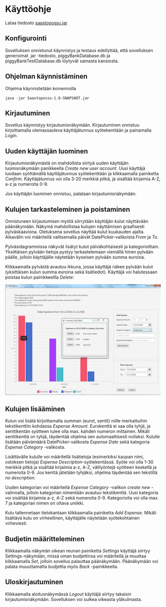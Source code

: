 # Käyttöohje


Lataa tiedosto [saastopossu.jar](https://github.com/skuuu/ot-harjoitustyo/releases/tag/Saastopossuv1.3) 

## Konfigurointi
Sovelluksen onnistunut käynnistys ja testaus edellyttää, että sovelluksen generoimat .jar -tiedosto, piggyBankDatabase.db ja piggyBankTestDatabase.db löytyvät samasta kansiosta. 

## Ohjelman käynnistäminen

Ohjelma käynnistetään komennolla 

```
java -jar Saastopossu-1.0-SNAPSHOT.jar
```

## Kirjautuminen

Sovellus käynnistyy kirjautumisnäkymään. 
Kirjautuminen onnistuu kirjoittamalla olemassaoleva käyttäjätunnus syötekenttään ja painamalla _Login_.

## Uuden käyttäjän luominen

Kirjautumisnäkymästä on mahdollista siirtyä uuden käyttäjän luomisnäkymään panikkeella _Create new user account_.
Uusi käyttäjä luodaan syöttämällä käyttäjätunnus syötekenttään ja klikkaamalla painiketta _Confirm_. Käyttäjätunnus voi olla 3-20 merkkiä pitkä, ja sisältää kirjaimia A-Z, a-z ja numeroita 0-9. 

Jos käyttäjän luominen onnistuu, palataan kirjautumisnäkymään.

## Kulujen tarkasteleminen ja poistaminen

Onnistuneen kirjautumisen myötä siirrytään käyttäjän kulut näyttävään päänäkymään. 
Näkymä mahdollistaa kulujen näyttämisen graafisesti pylväskaaviona. Oletuksena sovellus näyttää kulut kuukauden ajalta. 
Aikavälin voi määritellä valitsemalla päivät DatePicker-valikoista _From_ ja _To_. 

Pylväsidagrammissa näkyvät lisätyt kulut päiväkohtaisesti ja kategorioittain. Yksittäisen pylvään tietoja pystyy tarkastelemaan viemällä hiiren pylvään päälle, jolloin käyttäjälle näytetään kyseisen pylvään summa euroina.

Klikkaamalla pylvästä avautuu ikkuna, jossa käyttäjä näkee pylvään kulut (yksittäisen kulun summa euroina sekä lisätiedot). 
Käyttäjä voi halutessaan poistaa kulun painikkeellla _Delete_:
  
<img src="https://github.com/skuuu/ot-harjoitustyo/blob/master/harjoitustyo/Images/screenshotGUI.png" width="700">


  
## Kulujen lisääminen  
Kulun voi lisätä kirjoittamalla summan (eurot, sentit) niille merkattuihin tekstikenttiin kohdassa _Expense Amount_. Eurokenttä ei saa olla tyhjä, ja senttikentän syötteen tulee olla max. kahden numeron mittainen. Mikäli senttikenttä on tyhjä, täydentää ohjelma sen automaattisesti nollaksi. 
Kululle lisätään päivämäärä DatePicker-valikosta _Expense Date_ sekä kategoria _Expense Category_ -valikosta. 

Lisättävälle kululle voi määritellä lisätietoja (esimerkiksi kaupan nimi, ostoksen tietoja) _Expense Description_-syötekentässä. Syöte voi olla 1-30 merkkiä pitkä ja sisältää kirjaimia a-z, A-Z, välilyöntejä syötteen keskellä ja numeroita 0-9. 
Jos kenttä jätetään tyhjäksi, ohjelma täydentää sen tekstillä _no description_.

Uuden kategorian voi määritellä _Expense Category_ -valikon _create new_ -valinnalla, jolloin kategorian nimentään avautuu tekstikenttä. Uusi kategoria voi sisältää kirjaimia a-z, A-Z sekä numeroita 0-9. Kategorioita voi olla max. 7 ja kategorian nimen on oltava uniikki.

Kulu tallennetaan tietokantaan klikkaamalla painiketta _Add Expense_. 
Mikäli lisättävä kulu on virheellinen, käyttäjälle näytetään syötekohtainen virheviesti. 


## Budjetin määritteleminen  
Klikkaamalla näkymän oikean reunan painiketta _Settings_ käyttäjä siirtyy Settings-näkymään, missä oman budjettinsa voi määritellä ja muuttaa klikkaamalla _Set_, jolloin sovellus palauttaa päänäkymään. 
Päänäkymään voi palata muuuttamatta budjettia myös _Back_ -painikkeella. 

## Uloskirjautuminen 
Klikkaamalla aloitusnäkymässä _Logout_ käyttäjä siirtyy takaisin kirjautumisnäkymään. 
Sovelluksen voi sulkea oikeasta yläkulmasta.
